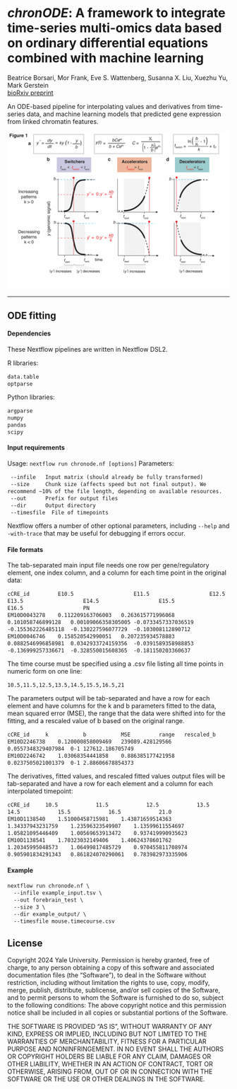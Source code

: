 # *chronODE*: A framework to integrate time-series multi-omics data based on ordinary differential equations combined with machine learning
Beatrice Borsari, Mor Frank, Eve S. Wattenberg, Susanna X. Liu, Xuezhu Yu, Mark Gerstein  
[bioRxiv preprint](https://www.biorxiv.org/content/10.1101/2023.12.13.571513v1)  

An ODE-based  pipeline for interpolating values and derivatives from time-series data, and machine learning models that predicted gene expression from linked chromatin features.

![](https://github.com/gersteinlab/chronODE/blob/main/figure1.png)

***

## ODE fitting

#### Dependencies

These Nextflow pipelines are written in Nextflow DSL2.

R libraries:
```
data.table
optparse
```
Python libraries:
```
argparse
numpy
pandas
scipy
```
#### Input requirements

Usage: `nextflow run chronode.nf [options]`
Parameters: 
```
 --infile   Input matrix (should already be fully transformed)
 --size     Chunk size (affects speed but not final output). We recommend ~10% of the file length, depending on available resources.
 --out      Prefix for output files
 --dir      Output directory
 --timesfile  File of timepoints
```
Nextflow offers a number of other optional parameters, including `--help` and `-with-trace` that may be useful for debugging if errors occur.
#### File formats
The tab-separated main input file needs one row per gene/regulatory element, one index column, and a column for each time point in the original data:  
```
cCRE_id	        E10.5	                E11.5	                E12.5	                E13.5	                E14.5	                E15.5	                E16.5	                PN
EM10D0043278	0.112209163706003	0.263615771996068	0.101058746899128	0.00109066358305005	-0.0733457337036519	-0.155362226485118	-0.130227596077729	-0.103008112890712
EM10D0046746	0.158520542990051	0.207235934578883	0.0882546996858981	0.0342933724159356	-0.0391589358988853	-0.136999257336671	-0.328550015608365	-0.181150203360637
```
The time course must be specified using a .csv file listing all time points in numeric form on one line:
```
10.5,11.5,12.5,13.5,14.5,15.5,16.5,21
```

The parameters output will be tab-separated and have a row for each element and have columns for the k and b parameters fitted to the data, mean squared error (MSE), the range that the data were shifted into for the fitting, and a rescaled value of b based on the original range.
```
cCRE_id		k			b			MSE			range	rescaled_b
EM10D2246738	0.120000858009469	239089.428129566	0.0557348329407984	0-1	127612.186705749
EM10D2246742	1.03068354441858	0.886385177421958	0.0237505021001379	0-1	2.88606678854373
```
The derivatives, fitted values, and rescaled fitted values output files will be tab-separated and have a row for each element and a column for each interpolated timepoint:
```
cCRE_id		10.5			11.5			12.5			13.5			14.5			15.5			16.5			21.0
EM10D1138540	1.51000458715981	1.43871659514363	1.34337943231759	1.23596323549907	1.13599611554697	1.05821095446409	1.00569653913472	0.937419990935623
EM10D1138541	1.70323032149406	1.40624378601762	1.20345995048573	1.06499817485729	0.970455811708974	0.905901834291343	0.861824070290061	0.783982973335906
```
#### Example
```
nextflow run chronode.nf \
  --infile example_input.tsv \
  --out forebrain_test \
  --size 3 \
  --dir example_output/ \
  --timesfile mouse.timecourse.csv
```

## License
Copyright 2024 Yale University.
Permission is hereby granted, free of charge, to any person obtaining a copy of this software and associated documentation files (the “Software”), to deal in the Software without restriction, including without limitation the rights to use, copy, modify, merge, publish, distribute, sublicense, and/or sell copies of the Software, and to permit persons to whom the Software is furnished to do so, subject to the following conditions:
The above copyright notice and this permission notice shall be included in all copies or substantial portions of the Software.

THE SOFTWARE IS PROVIDED “AS IS”, WITHOUT WARRANTY OF ANY KIND, EXPRESS OR IMPLIED, INCLUDING BUT NOT LIMITED TO THE WARRANTIES OF MERCHANTABILITY, FITNESS FOR A PARTICULAR PURPOSE AND NONINFRINGEMENT. IN NO EVENT SHALL THE AUTHORS OR COPYRIGHT HOLDERS BE LIABLE FOR ANY CLAIM, DAMAGES OR OTHER LIABILITY, WHETHER IN AN ACTION OF CONTRACT, TORT OR OTHERWISE, ARISING FROM, OUT OF OR IN CONNECTION WITH THE SOFTWARE OR THE USE OR OTHER DEALINGS IN THE SOFTWARE.


